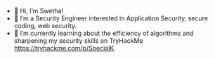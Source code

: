 - 👋 Hi, I’m Swetha!
- 👀 I’m a Security Engineer interested in Application Security, secure coding, web security. 
- 🌱 I’m currently learning about the efficiency of algorithms and sharpening my security skills on TryHackMe https://tryhackme.com/p/SpecialK. 


<!---
Swethakumar1/Swethakumar1 is a ✨ special ✨ repository because its `README.md` (this file) appears on your GitHub profile.
You can click the Preview link to take a look at your changes.
--->
